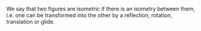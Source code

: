 We say that two figures are isometric if there is an isometry between
them, i.e. one can be transformed into the other by a reflection,
rotation, translation or glide.
